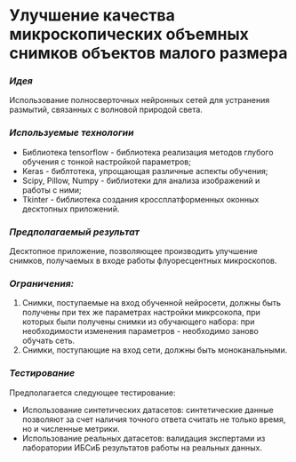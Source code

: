 # Улучшение качества микроскопических объемных снимков объектов малого размера

### *Идея* 
Использование полносверточных нейронных сетей для устранения размытий, связанных с волновой природой света.

### *Используемые технологии*
- Библиотека tensorflow - библиотека реализация методов глубого обучения с тонкой настройкой параметров;
- Keras - библтотека, упрощающая различные аспекты обучения;
- Scipy, Pillow, Numpy - библиотеки для анализа изображений и работы с ними; 
- Tkinter - библиотека создания кроссплатформенных оконных десктопных приложений.

### *Предполагаемый результат* 
Десктопное приложение, позволяющее производить улучшение снимков, получаемых в входе работы флуоресцентных микроскопов.

### *Ограничения:* 
1. Снимки, поступаемые на вход обученной нейросети, должны быть получены при тех же параметрах настройки микрсокопа, при которых были получены снимки из обучающего набора: при необходимости изменения параметров - необходимо заново обучать сеть.
2. Снимки, поступающие на вход сети, должны быть моноканальными.

### *Тестирование*
Предполагается следующее тестирование:
- Использование синтетических датасетов: синтетические данные позволяют за счет наличия точного ответа считать не только время, но и численные метрики.
- Использование реальных датасетов: валидация экспертами из лаборатории ИБСиБ результатов работы на реальных данных.
